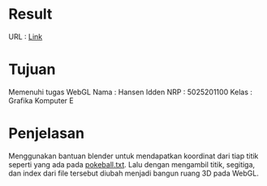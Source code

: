 # Result
URL : [Link](https://hansenidden18.github.io/)

# Tujuan

Memenuhi tugas WebGL 
Nama : Hansen Idden
NRP : 5025201100
Kelas : Grafika Komputer E

# Penjelasan
Menggunakan bantuan blender untuk mendapatkan koordinat dari tiap titik seperti yang ada pada [pokeball.txt](https://github.com/hansenidden18/hansenidden18.github.io/blob/master/assets/pokeball.txt). Lalu dengan mengambil titik, segitiga, dan index dari file tersebut diubah menjadi bangun ruang 3D pada WebGL.
